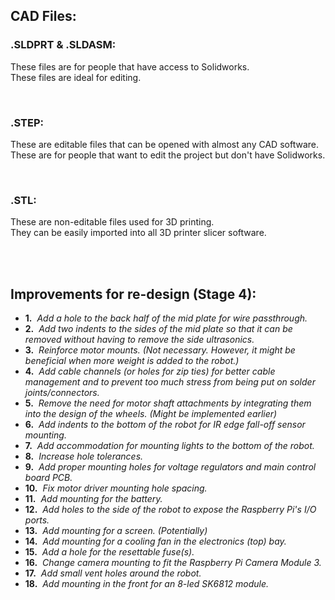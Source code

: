 ## CAD Files:

### .SLDPRT & .SLDASM:
These files are for people that have access to Solidworks.<br>
These files are ideal for editing.<br>

<br>

### .STEP:
These are editable files that can be opened with almost any CAD software.<br>
These are for people that want to edit the project but don't have Solidworks.<br>

<br>

### .STL:
These are non-editable files used for 3D printing.<br>
They can be easily imported into all 3D printer slicer software.<br>

<br>
<br>

## Improvements for re-design (Stage 4):
 - **1.**&nbsp; *Add a hole to the back half of the mid plate for wire passthrough.*
 - **2.**&nbsp; *Add two indents to the sides of the mid plate so that it can be removed without having to remove the side ultrasonics.*
 - **3.**&nbsp; *Reinforce motor mounts. (Not necessary. However, it might be beneficial when more weight is added to the robot.)*
 - **4.**&nbsp; *Add cable channels (or holes for zip ties) for better cable management and to prevent too much stress from being put on solder joints/connectors.*
 - **5.**&nbsp; *Remove the need for motor shaft attachments by integrating them into the design of the wheels. (Might be implemented earlier)*
 - **6.**&nbsp; *Add indents to the bottom of the robot for IR edge fall-off sensor mounting.*
 - **7.**&nbsp; *Add accommodation for mounting lights to the bottom of the robot.*
 - **8.**&nbsp; *Increase hole tolerances.*
 - **9.**&nbsp; *Add proper mounting holes for voltage regulators and main control board PCB.*
 - **10.**&nbsp; *Fix motor driver mounting hole spacing.*
 - **11.**&nbsp; *Add mounting for the battery.*
 - **12.**&nbsp; *Add holes to the side of the robot to expose the Raspberry Pi's I/O ports.*
 - **13.**&nbsp; *Add mounting for a screen. (Potentially)*
 - **14.**&nbsp; *Add mounting for a cooling fan in the electronics (top) bay.*
 - **15.**&nbsp; *Add a hole for the resettable fuse(s).*
 - **16.**&nbsp; *Change camera mounting to fit the Raspberry Pi Camera Module 3.*
 - **17.**&nbsp; *Add small vent holes around the robot.*
 - **18.**&nbsp; *Add mounting in the front for an 8-led SK6812 module.*
